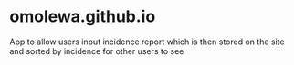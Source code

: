 # omolewa.github.io
App to allow users input incidence report which is then stored on the site and sorted by incidence for other users to see
